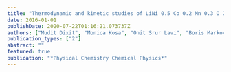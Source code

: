 ```yaml
---
title: "Thermodynamic and kinetic studies of LiNi 0.5 Co 0.2 Mn 0.3 O 2 as a positive electrode material for Li-ion batteries using first principles"
date: 2016-01-01
publishDate: 2020-07-22T01:16:21.073737Z
authors: ["Mudit Dixit", "Monica Kosa", "Onit Srur Lavi", "Boris Markovsky", "Doron Aurbach", "Dan Thomas Major"]
publication_types: ["2"]
abstract: ""
featured: true
publication: "*Physical Chemistry Chemical Physics*"
---
```


